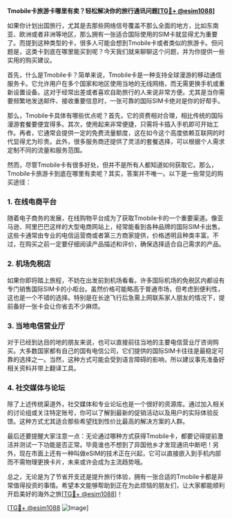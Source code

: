 **Tmobile卡旅游卡哪里有卖？轻松解决你的旅行通讯问题[[TG💪+ @esim1088](https://t.me/s/esim1088)]**

如果你计划出国旅行，尤其是去那些网络信号覆盖不那么全面的地方，比如东南亚、欧洲或者非洲等地区，那么拥有一张适合国际使用的SIM卡就显得尤为重要了。而提到这种类型的卡，很多人可能会想到Tmobile卡或者类似的旅游卡。但问题是，这类卡到底在哪里能买到呢？今天我们就来聊聊这个问题，并为你提供一些实用的购买建议。

首先，什么是Tmobile卡？简单来说，Tmobile卡是一种支持全球漫游的移动通信服务卡。它允许用户在多个国家和地区使用当地的无线网络，而无需更换手机或重新设置设备。这对于经常出差或者喜欢自助旅行的人来说非常方便。尤其是当你需要频繁地发送邮件、接收重要信息时，一张可靠的国际SIM卡绝对是你的好帮手。

那么，Tmobile卡具体有哪些优点呢？首先，它的资费相对合理，相比传统的国际漫游套餐要便宜得多。其次，使用起来非常便捷，只需将卡插入手机即可开始工作。再者，它通常会提供一定的免费流量额度，这在如今这个高度依赖互联网的时代显得尤为珍贵。此外，很多服务商还提供了灵活的套餐选择，可以根据个人需求定制不同的流量和服务范围。

然而，尽管Tmobile卡有很多好处，但并不是所有人都知道如何获取它。那么，Tmobile卡旅游卡到底在哪里有卖呢？其实，答案并不唯一。以下是一些常见的购买途径：

### 1. 在线电商平台

随着电子商务的发展，在线购物平台成为了获取Tmobile卡的一个重要渠道。像亚马逊、阿里巴巴这样的大型电商网站上，经常能看到各种品牌的国际SIM卡出售。这些卡通常由专业的电信运营商或者第三方商家提供，价格透明且种类丰富。不过，在购买之前一定要仔细阅读产品描述和评价，确保选择适合自己需求的产品。

### 2. 机场免税店

如果你即将踏上旅程，不妨在出发前到机场看看。许多国际机场的免税区内都设有专门销售国际SIM卡的小柜台。虽然价格可能略高于普通市场，但考虑到便利性，这也是一个不错的选择。特别是在长途飞行后急需上网联系家人朋友的情况下，提前备好一张卡会让你省去不少麻烦。

### 3. 当地电信营业厅

对于已经到达目的地的朋友来说，也可以直接前往当地的主要电信营业厅咨询购买。大多数国家都有自己的国有电信公司，它们提供的国际SIM卡往往是最稳定可靠的选择之一。当然，这种方式可能会受到语言障碍的影响，所以建议事先准备好相关资料并带上翻译工具。

### 4. 社交媒体与论坛

除了上述传统渠道外，社交媒体和专业论坛也是一个很好的资源库。通过加入相关的讨论组或关注特定账号，你可以了解到最新的促销活动以及用户的实际体验反馈。这种方式尤其适合那些希望找到性价比最高的解决方案的人群。

最后还要提醒大家注意一点：无论通过哪种方式获得Tmobile卡，都要记得提前激活并测试一下功能是否正常。毕竟谁也不想到了异国他乡才发现通讯中断吧！另外，现在市面上还有一种叫做eSIM的技术正在兴起，它可以直接嵌入到手机内部而不需物理更换卡片，未来或许会成为主流趋势哦。

总之，无论是为了节省开支还是提升旅行体验，拥有一张合适的Tmobile卡都是非常值得投资的事情。希望本文能够帮助到正在为此烦恼的朋友们，让大家都能顺利开启美好的海外之旅[[TG💪+ @esim1088](https://t.me/s/esim1088)]！

[[TG💪+ @esim1088](https://t.me/s/esim1088) ![Image](https://i.postimg.cc/4NQfJmqS/Snipaste-2025-05-13-00-14-12.png)]